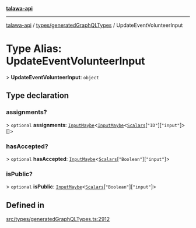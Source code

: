 [**talawa-api**](../../../README.md)

***

[talawa-api](../../../modules.md) / [types/generatedGraphQLTypes](../README.md) / UpdateEventVolunteerInput

# Type Alias: UpdateEventVolunteerInput

\> **UpdateEventVolunteerInput**: `object`

## Type declaration

### assignments?

\> `optional` **assignments**: [`InputMaybe`](InputMaybe.md)\<[`InputMaybe`](InputMaybe.md)\<[`Scalars`](Scalars.md)\[`"ID"`\]\[`"input"`\]\>[]\>

### hasAccepted?

\> `optional` **hasAccepted**: [`InputMaybe`](InputMaybe.md)\<[`Scalars`](Scalars.md)\[`"Boolean"`\]\[`"input"`\]\>

### isPublic?

\> `optional` **isPublic**: [`InputMaybe`](InputMaybe.md)\<[`Scalars`](Scalars.md)\[`"Boolean"`\]\[`"input"`\]\>

## Defined in

[src/types/generatedGraphQLTypes.ts:2912](https://github.com/PalisadoesFoundation/talawa-api/blob/832d310bae30bd8cb45fb1b44f62dd776dccc52f/src/types/generatedGraphQLTypes.ts#L2912)
